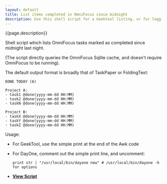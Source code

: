 ```yaml
---
layout: default
title: List items completed in OmniFocus since midnight
description: Use this shell script for a Geektool listing, or for logging to DayOne etc.
---
```


{{page.description}}

Shell script which lists OmniFocus tasks marked as completed since midnight last night.

(The script directly queries the OmniFocus Sqlite cache, and doesn't require OmniFocus to be running).

The default output format is broadly that of TaskPaper or FoldingText:

    DONE TODAY (6)

    Project A:
    - task1 @done(yyyy-mm-dd HH:MM)
    - task2 @done(yyyy-mm-dd HH:MM)
    - taskN @done(yyyy-mm-dd HH:MM)

    Project B:
    - taskX @done(yyyy-mm-dd HH:MM)
    - taskY @done(yyyy-mm-dd HH:MM)
    - taskZ @done(yyyy-mm-dd HH:MM)

Usage:
- For GeekTool, use the simple print at the end of the Awk code
- For DayOne, comment out the simple print line, and uncomment:

    `print str | "/usr/local/bin/dayone new" # /usr/local/bin/dayone -h for options`


- [**View Script**](https://github.com/RobTrew/tree-tools/blob/master/OmniFocus%20scripts/Shell%20scripts%20for%20Geektool%20or%20logging/OmniFocusDoneToday.sh)
